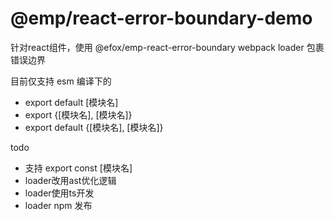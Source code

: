 # @emp/react-error-boundary-demo
针对react组件，使用 @efox/emp-react-error-boundary webpack loader 包裹错误边界

目前仅支持 esm 编译下的
+ export default [模块名]
+ export {[模块名], [模块名]}
+ export default {[模块名], [模块名]}

todo
+ 支持 export const [模块名]
+ loader改用ast优化逻辑
+ loader使用ts开发
+ loader npm 发布
